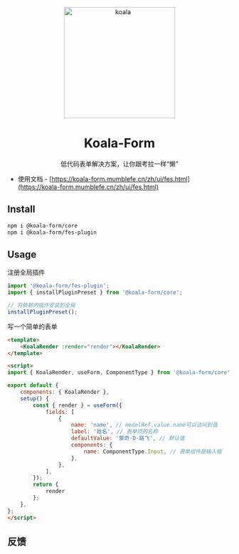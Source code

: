 <p align="center">
  <a href="../../">
    <img alt="koala" width="250" src="https://koala-form.mumblefe.cn/logo.png
">
  </a>
</p>
<h1 align="center">Koala-Form</h1>

<div align="center">

低代码表单解决方案，让你跟考拉一样“懒”
</div>

-   使用文档 - [https://koala-form.mumblefe.cn/zh/ui/fes.html](https://koala-form.mumblefe.cn/zh/ui/fes.html)

## Install

```bash
npm i @koala-form/core
npm i @koala-form/fes-plugin
```

## Usage
注册全局插件
```js
import '@koala-form/fes-plugin';
import { installPluginPreset } from '@koala-form/core';

// 将依赖的插件安装到全局
installPluginPreset();
```
写一个简单的表单
```html
<template>
    <KoalaRender :render="render"></KoalaRender>
</template>

<script>
import { KoalaRender, useForm, ComponentType } from '@koala-form/core';

export default {
    components: { KoalaRender },
    setup() {
        const { render } = useForm({
            fields: [
                {
                    name: 'name', // modelRef.value.name可以访问到值
                    label: '姓名', // 表单项的名称
                    defaultValue: '蒙奇·D·路飞', // 默认值
                    components: {
                        name: ComponentType.Input, // 表单组件是输入框
                    },
                },
            ],
        });
        return {
            render
        };
    },
};
</script>
```


## 反馈